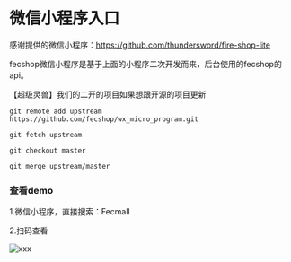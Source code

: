# 微信小程序入口

感谢提供的微信小程序：https://github.com/thundersword/fire-shop-lite

fecshop微信小程序是基于上面的小程序二次开发而来，后台使用的fecshop的api。

【超级灵兽】我们的二开的项目如果想跟开源的项目更新
```
git remote add upstream https://github.com/fecshop/wx_micro_program.git

git fetch upstream

git checkout master

git merge upstream/master
```

### 查看demo

1.微信小程序，直接搜索：Fecmall

2.扫码查看

![xxx](wx_xiaochengxu_fecmall2.png)









